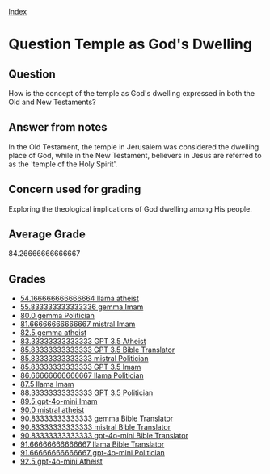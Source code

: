
[Index](../../index.md)
# Question Temple as God's Dwelling
## Question
How is the concept of the temple as God's dwelling expressed in both the Old and New Testaments?

## Answer from notes
In the Old Testament, the temple in Jerusalem was considered the dwelling place of God, while in the New Testament, believers in Jesus are referred to as the 'temple of the Holy Spirit'.

## Concern used for grading
Exploring the theological implications of God dwelling among His people.

## Average Grade
84.26666666666667

## Grades
 * [54.166666666666664 llama atheist](../answers/llama_atheist/Temple_as_God_s_Dwelling.md)
 * [55.833333333333336 gemma Imam](../answers/gemma_Imam/Temple_as_God_s_Dwelling.md)
 * [80.0 gemma Politician](../answers/gemma_Politician/Temple_as_God_s_Dwelling.md)
 * [81.66666666666667 mistral Imam](../answers/mistral_Imam/Temple_as_God_s_Dwelling.md)
 * [82.5 gemma atheist](../answers/gemma_atheist/Temple_as_God_s_Dwelling.md)
 * [83.33333333333333 GPT 3.5 Atheist](../answers/GPT_3.5_Atheist/Temple_as_God_s_Dwelling.md)
 * [85.83333333333333 GPT 3.5 Bible Translator](../answers/GPT_3.5_Bible_Translator/Temple_as_God_s_Dwelling.md)
 * [85.83333333333333 mistral Politician](../answers/mistral_Politician/Temple_as_God_s_Dwelling.md)
 * [85.83333333333333 GPT 3.5 Imam](../answers/GPT_3.5_Imam/Temple_as_God_s_Dwelling.md)
 * [86.66666666666667 llama Politician](../answers/llama_Politician/Temple_as_God_s_Dwelling.md)
 * [87.5 llama Imam](../answers/llama_Imam/Temple_as_God_s_Dwelling.md)
 * [88.33333333333333 GPT 3.5 Politician](../answers/GPT_3.5_Politician/Temple_as_God_s_Dwelling.md)
 * [89.5 gpt-4o-mini Imam](../answers/gpt-4o-mini_Imam/Temple_as_God_s_Dwelling.md)
 * [90.0 mistral atheist](../answers/mistral_atheist/Temple_as_God_s_Dwelling.md)
 * [90.83333333333333 gemma Bible Translator](../answers/gemma_Bible_Translator/Temple_as_God_s_Dwelling.md)
 * [90.83333333333333 mistral Bible Translator](../answers/mistral_Bible_Translator/Temple_as_God_s_Dwelling.md)
 * [90.83333333333333 gpt-4o-mini Bible Translator](../answers/gpt-4o-mini_Bible_Translator/Temple_as_God_s_Dwelling.md)
 * [91.66666666666667 llama Bible Translator](../answers/llama_Bible_Translator/Temple_as_God_s_Dwelling.md)
 * [91.66666666666667 gpt-4o-mini Politician](../answers/gpt-4o-mini_Politician/Temple_as_God_s_Dwelling.md)
 * [92.5 gpt-4o-mini Atheist](../answers/gpt-4o-mini_Atheist/Temple_as_God_s_Dwelling.md)
